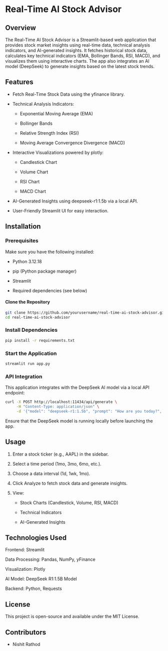 # Real-Time AI Stock Advisor

## Overview
The Real-Time AI Stock Advisor is a Streamlit-based web application that provides stock market insights using real-time data, technical analysis indicators, and AI-generated insights. It fetches historical stock data, calculates key technical indicators (EMA, Bollinger Bands, RSI, MACD), and visualizes them using interactive charts. The app also integrates an AI model (DeepSeek) to generate insights based on the latest stock trends.

## Features

- Fetch Real-Time Stock Data using the yfinance library.

- Technical Analysis Indicators:

    - Exponential Moving Average (EMA)

    - Bollinger Bands

    - Relative Strength Index (RSI)

    - Moving Average Convergence Divergence (MACD)

- Interactive Visualizations powered by plotly:

    - Candlestick Chart

    - Volume Chart

    - RSI Chart

    - MACD Chart

- AI-Generated Insights using deepseek-r1:1.5b via a local API.

- User-Friendly Streamlit UI for easy interaction.

## Installation

### Prerequisites

Make sure you have the following installed:

- Python 3.12.18

- pip (Python package manager)

- Streamlit

- Required dependencies (see below)

#### Clone the Repository
```bash
git clone https://github.com/yourusername/real-time-ai-stock-advisor.git
cd real-time-ai-stock-advisor
```
### Install Dependencies
```bash
pip install -r requirements.txt
```
### Start the Application
```bash
streamlit run app.py
```

### API Integration
This application integrates with the DeepSeek AI model via a local API endpoint:
```bash
curl -X POST http://localhost:11434/api/generate \
     -H "Content-Type: application/json" \
     -d '{"model": "deepseek-r1:1.5b", "prompt": "How are you today?", "stream": false}'
```
Ensure that the DeepSeek model is running locally before launching the app.

## Usage

1. Enter a stock ticker (e.g., AAPL) in the sidebar.

2. Select a time period (1mo, 3mo, 6mo, etc.).

3. Choose a data interval (1d, 1wk, 1mo).

4. Click Analyze to fetch stock data and generate insights.

5. View:
    - Stock Charts (Candlestick, Volume, RSI, MACD)

    - Technical Indicators

    - AI-Generated Insights

## Technologies Used

Frontend: Streamlit

Data Processing: Pandas, NumPy, yFinance

Visualization: Plotly

AI Model: DeepSeek R1:1.5B Model

Backend: Python, Requests

## License

This project is open-source and available under the MIT License.

## Contributors

- Nishit Rathod